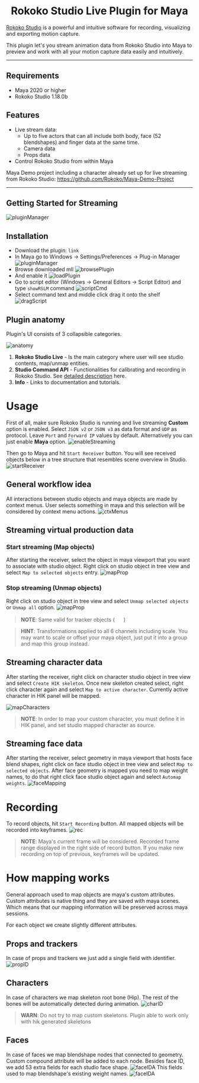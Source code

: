<h1 align="center">Rokoko Studio Live Plugin for Maya</h1>

[Rokoko Studio](https://www.rokoko.com/studio) is a powerful and intuitive software for recording, visualizing and exporting motion capture.

This plugin let's you stream animation data from Rokoko Studio into Maya to preview and work with all your motion capture data easily and intuitively.

---

## Requirements
- Maya 2020 or higher
- Rokoko Studio 1.18.0b

## Features
- Live stream data:
  * Up to five actors that can all include both body, face (52 blendshapes) and finger data at the same time.
  * Camera data
  * Props data
- Control Rokoko Studio from within Maya
 
Maya Demo project including a character already set up for live streaming from Rokoko Studio:
https://github.com/Rokoko/Maya-Demo-Project
 
---

## Getting Started for Streaming

![pluginManager](images/pluginView.png)

## Installation

* Download the plugin: `link`
* In Maya go to Windows -> Settings/Preferences -> Plug-in Manager
    ![pluginManager](images/openPluginManager.png)
* Browse downloaded mll
    ![browsePlugin](images/browsePlugin.png)
* And enable it
    ![loadPlugin](images/loadPlugin.png)
* Go to script editor (Windows -> General Editors -> Script Editor)
and type `showRSLM` command
    ![scriptCmd](images/scriptCmd.png)
* Select command text and middle click drag it onto the shelf
    ![dragScript](images/dragScript.png)

## Plugin anatomy

Plugin's UI consists of 3 collapsible categories.

![anatomy](images/anatomy.png)

1. **Rokoko Studio Live** - Is the main category where user will see studio contents, map/unmap entities.
2. **Studio Command API** - Functionalities for calibrating and recording in Rokoko Studio. See [detailed description](https://rokokoelectronics.github.io/studio-command-api-docs/) here.
3. **Info** - Links to documentation and tutorials.

# Usage

First of all, make sure Rokoko Studio is running and live streaming **Custom** option is enabled.
Select `JSON v2` or `JSON v3` as data format and `UDP` as protocol. Leave `Port` and `Forward IP` values by default.
Alternatively you can just enable **Maya** option.
![enableStreaming](images/customStreaming.png)

Then go to Maya and hit `Start Receiver` button.
You will see received objects below in a tree structure that resembles scene overview in Studio.
![startReceiver](images/startReceiver.png)

## General workflow idea
All interactions between studio objects and maya objects are made by context menus. User selects
something in maya and this selection will be considered by context menu actions.
![ctxMenus](images/ctxMenus.gif)

## Streaming virtual production data

### Start streaming (Map objects)

After starting the receiver, select the object in maya viewport that
you want to associate with studio object. Right click on studio object in tree view
and select `Map to selected objects` entry.
![mapProp](images/mapProp.gif)

### Stop streaming (Unmap objects)
Right click on studio object in tree view and
select `Unmap selected objects` or `Unmap all` option.
![mapProp](images/unmapProp.gif)

> **NOTE**: Same valid for tracker objects ( <img src="resources/icon-vp-32.png" height="16"> )

> **HINT**: Transformations applied to all 6 channels including scale. You may want to scale or offset your maya object, just put it into a group and map this group
instead.

## Streaming character data

After starting the receiver, right click on character studio object in tree view
and select `Create HIK skeleton`. Once new skeleton created select, right click character again
and select `Map to active character`. Currently active character in HIK panel will be mapped.

![mapCharacters](images/mapCharacters.gif)

> **NOTE**: In order to map your custom character, you must define it in HIK panel,
and set studio mapped character as source.

## Streaming face data

After starting the receiver, select geometry in maya viewport that hosts face blend shapes, right click on face studio object in tree view
and select `Map to selected objects`. After face geometry is mapped you need to map weight names, to do
that right click face studio object again and select `Automap weights`.
![faceMapping](images/faceMapping.gif)

# Recording
To record objects, hit `Start Recording` button. All mapped objects will be recorded into keyframes.
![rec](images/recording.gif)

> **NOTE**: Maya's current frame will be considered. Recorded frame range displayed in the right side of record button.
> If you make new recording on top of previous, keyframes will be updated.

# How mapping works

General approach used to map objects are maya's custom attributes. Custom attributes
is native thing and they are saved with maya scenes. Which means that our mapping information
will be preserved across maya sessions.

For each object we create slightly different attributes.

## Props and trackers

In case of props and trackers we just add a single field with identifier.
![propID](images/propID.png)

## Characters
In case of characters we map skeleton root bone (Hip). The rest of the bones will
be automatically detected during animation.
![charID](images/charID.png)
> **WARN**: Do not try to map custom skeletons. Plugin able to work only with hik generated skeletons

## Faces
In case of faces we map blendshape nodes that connected to geometry. Custom compound attribute
will be added to each node. Besides face ID, we add 53 extra fields for each studio face shape.
![faceIDA](images/faceIDA.png)
This fields used to map blendshape's existing weight names.
![faceIDA](images/faceIDB.png)
